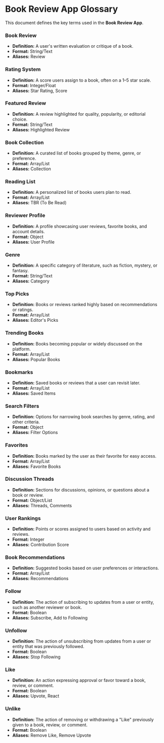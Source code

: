 # Book Review App Glossary
This document defines the key terms used in the **Book Review App**.
### **Book Review**
- **Definition:** A user's written evaluation or critique of a book.
- **Format:** String/Text
- **Aliases:** Review

### **Rating System**
- **Definition:** A score users assign to a book, often on a 1–5 star scale.
- **Format:** Integer/Float
- **Aliases:** Star Rating, Score

### **Featured Review**
- **Definition:** A review highlighted for quality, popularity, or editorial choice.
- **Format:** String/Text
- **Aliases:** Highlighted Review

### **Book Collection**
- **Definition:** A curated list of books grouped by theme, genre, or preference.
- **Format:** Array/List
- **Aliases:** Collection

### **Reading List**
- **Definition:** A personalized list of books users plan to read.
- **Format:** Array/List
- **Aliases:** TBR (To Be Read)

### **Reviewer Profile**
- **Definition:** A profile showcasing user reviews, favorite books, and account details.
- **Format:** Object
- **Aliases:** User Profile

### **Genre**
- **Definition:** A specific category of literature, such as fiction, mystery, or fantasy.
- **Format:** String/Text
- **Aliases:** Category

### **Top Picks**
- **Definition:** Books or reviews ranked highly based on recommendations or ratings.
- **Format:** Array/List
- **Aliases:** Editor's Picks

### **Trending Books**
- **Definition:** Books becoming popular or widely discussed on the platform.
- **Format:** Array/List
- **Aliases:** Popular Books

### **Bookmarks**
- **Definition:** Saved books or reviews that a user can revisit later.
- **Format:** Array/List
- **Aliases:** Saved Items

### **Search Filters**
- **Definition:** Options for narrowing book searches by genre, rating, and other criteria.
- **Format:** Object
- **Aliases:** Filter Options

### **Favorites**
- **Definition:** Books marked by the user as their favorite for easy access.
- **Format:** Array/List
- **Aliases:** Favorite Books

### **Discussion Threads**
- **Definition:** Sections for discussions, opinions, or questions about a book or review.
- **Format:** Object/List
- **Aliases:** Threads, Comments

### **User Rankings**
- **Definition:** Points or scores assigned to users based on activity and reviews.
- **Format:** Integer
- **Aliases:** Contribution Score

### **Book Recommendations**
- **Definition:** Suggested books based on user preferences or interactions.
- **Format:** Array/List
- **Aliases:** Recommendations

### **Follow**
- **Definition:** The action of subscribing to updates from a user or entity, such as another reviewer or book.
- **Format:** Boolean
- **Aliases:** Subscribe, Add to Following

### **Unfollow**
- **Definition:** The action of unsubscribing from updates from a user or entity that was previously followed.
- **Format:** Boolean
- **Aliases:** Stop Following

### **Like**
- **Definition:** An action expressing approval or favor toward a book, review, or comment.
- **Format:** Boolean
- **Aliases:** Upvote, React

### **Unlike**
- **Definition:** The action of removing or withdrawing a "Like" previously given to a book, review, or comment.
- **Format:** Boolean
- **Aliases:** Remove Like, Remove Upvote
